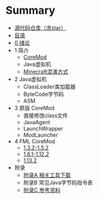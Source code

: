 # Summary

* [源代码仓库（求star）](https://github.com/xfl03/CoreModTutor)
* [目录](README.md)
* [0 绪论](0.md)
* 1 简介
    * [CoreMod](1.1.md)
    * Java虚拟机
    * [Minecraft混淆方式](1.3.md)
* 2 Java虚拟机
    * ClassLoader类加载器
    * ByteCode字节码
    * ASM
* 3 原版 CoreMod
    * 直接修改class文件
    * JavaAgent
    * LaunchWrapper
    * ModLauncher
* 4 FML CoreMod
    * [1.3.2-1.5.2](4.1.md)
    * [1.6.1-1.12.2](4.2.md)
    * [1.13.2](4.3.md)
* 附录
    * [附录A 相关工具下载](附录A.md)
    * 附录B 常见Java字节码指令表
    * [附录C 参考资料](附录C.md)

